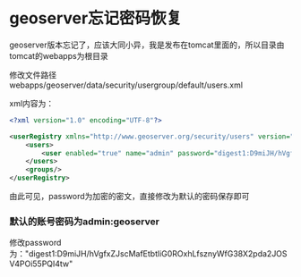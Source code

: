 # geoserver忘记密码恢复

geoserver版本忘记了，应该大同小异，我是发布在tomcat里面的，所以目录由tomcat的webapps为根目录

修改文件路径 webapps/geoserver/data/security/usergroup/default/users.xml

xml内容为：
```xml
<?xml version="1.0" encoding="UTF-8"?>

<userRegistry xmlns="http://www.geoserver.org/security/users" version="1.0">
    <users>
        <user enabled="true" name="admin" password="digest1:D9miJH/hVgfxZJscMafEtbtliG0ROxhLfsznyWfG38X2pda2JOSV4POi55PQI4tw"/>
    </users>
    <groups/>
</userRegistry>

```

由此可见，password为加密的密文，直接修改为默认的密码保存即可
###  默认的账号密码为admin:geoserver
修改password为："digest1:D9miJH/hVgfxZJscMafEtbtliG0ROxhLfsznyWfG38X2pda2JOSV4POi55PQI4tw"

